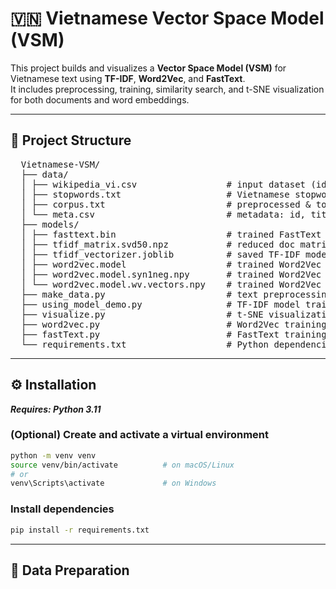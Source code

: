 # 🇻🇳 Vietnamese Vector Space Model (VSM)

This project builds and visualizes a **Vector Space Model (VSM)** for Vietnamese text using **TF-IDF**, **Word2Vec**, and **FastText**.  
It includes preprocessing, training, similarity search, and t-SNE visualization for both documents and word embeddings.

---

## 🧩 Project Structure
<pre>
  Vietnamese-VSM/
  ├── data/
  │ ├── wikipedia_vi.csv                 # input dataset (id, title, text)
  │ ├── stopwords.txt                    # Vietnamese stopword list
  │ ├── corpus.txt                       # preprocessed & tokenized text (auto-generated)
  │ └── meta.csv                         # metadata: id, title (auto-generated)
  ├── models/
  │ ├── fasttext.bin                     # trained FastText embeddings
  │ ├── tfidf_matrix.svd50.npz           # reduced doc matrix (SVD 50)
  │ ├── tfidf_vectorizer.joblib          # saved TF-IDF model
  │ ├── word2vec.model                   # trained Word2Vec embeddings
  │ ├── word2vec.model.syn1neg.npy       # trained Word2Vec embeddings
  │ └── word2vec.model.wv.vectors.npy    # trained Word2Vec embeddings
  ├── make_data.py                       # text preprocessing & corpus generation
  ├── using_model_demo.py                # TF-IDF model training & similarity search
  ├── visualize.py                       # t-SNE visualization for docs or words
  ├── word2vec.py                        # Word2Vec training
  ├── fastText.py                        # FastText training
  └── requirements.txt                   # Python dependencies
</pre>

---

## ⚙️ Installation

**_Requires: Python 3.11_**

### (Optional) Create and activate a virtual environment 

```bash
python -m venv venv
source venv/bin/activate          # on macOS/Linux
# or
venv\Scripts\activate             # on Windows
```

### Install dependencies
```bash
pip install -r requirements.txt
```

---

## 📘 Data Preparation



